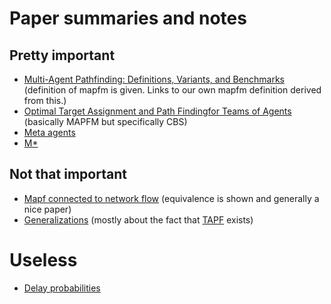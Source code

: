 
# Paper summaries and notes


## Pretty important
* [Multi-Agent Pathfinding: Definitions, Variants, and Benchmarks](MAPF-definition.md) (definition of mapfm is given. Links to our own mapfm definition derived from this.)
* [Optimal Target Assignment and Path Findingfor Teams of Agents](TAPF.md) (basically MAPFM but specifically CBS)
* [Meta agents](meta-agents.md)
* [M*](mstar.md)

## Not that important
* [Mapf connected to network flow](MAPF-netflow.md) (equivalence is shown and generally a nice paper)
* [Generalizations](Generalizations.md) (mostly about the fact that [TAPF](TAPF.md) exists)

# Useless

* [Delay probabilities](delay_probabilities.md)

